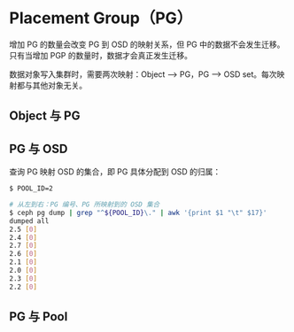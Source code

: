 # Placement Group（PG）

增加 PG 的数量会改变 PG 到 OSD 的映射关系，但 PG 中的数据不会发生迁移。只有当增加 PGP 的数量时，数据才会真正发生迁移。

数据对象写入集群时，需要两次映射：Object --> PG，PG --> OSD set。每次映射都与其他对象无关。

## Object 与 PG

## PG 与 OSD

查询 PG 映射 OSD 的集合，即 PG 具体分配到 OSD 的归属：

```bash
$ POOL_ID=2

# 从左到右：PG 编号、PG 所映射到的 OSD 集合
$ ceph pg dump | grep "^${POOL_ID}\." | awk '{print $1 "\t" $17}'
dumped all
2.5 [0]
2.4 [0]
2.7 [0]
2.6 [0]
2.1 [0]
2.0 [0]
2.3 [0]
2.2 [0]
```

## PG 与 Pool